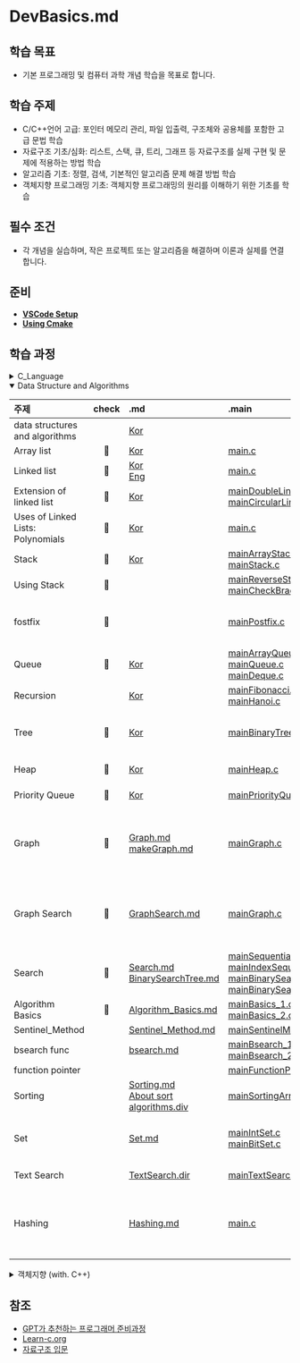 # DevBasics.md

## 학습 목표

- 기본 프로그래밍 및 컴퓨터 과학 개념 학습을 목표로 합니다.

## 학습 주제

- C/C++언어 고급: 포인터 메모리 관리, 파일 입출력, 구조체와 공용체를 포함한 고급 문법 학습
- 자료구조 기초/심화: 리스트, 스택, 큐, 트리, 그래프 등 자료구조를 실제 구현 및 문제에 적용하는 방법 학습
- 알고리즘 기초: 정렬, 검색, 기본적인 알고리즘 문제 해결 방법 학습
- 객체지향 프로그래밍 기초: 객체지향 프로그래밍의 원리를 이해하기 위한 기초를 학습

## 필수 조건

- 각 개념을 실습하며, 작은 프로젝트 또는 알고리즘을 해결하며 이론과 실제를 연결합니다.

## 준비

- [ **VSCode Setup** ](markdown/VSCode_Setup.md)
- [ **Using Cmake** ](markdown/CMake.md)

## 학습 과정

<details>
<summary>C_Language</summary>
<div markdown="1">

| 주제                            | 성취도 | .md                                                                                          | 소스코드                                                                                                                                                                     |
| ------------------------------- | :----: | :------------------------------------------------------------------------------------------- | :--------------------------------------------------------------------------------------------------------------------------------------------------------------------------- |
| Hello world                     |   📌   | -                                                                                            | [main.c](source/C_language/Hello.c)                                                                                                                                          |
| Variables and Types             |   📌   | -                                                                                            | [main.c](source/C_language/VnT.c)                                                                                                                                            |
| Arrays                          |   📌   | -                                                                                            | [main.c](source/C_language/Arrays.c)                                                                                                                                         |
| Multidimensional Arrays         |   📌   | -                                                                                            | [main.c](source/C_language/MultiArrays.c)                                                                                                                                    |
| Conditions                      |   📌   | -                                                                                            | [main.c](source/C_language)                                                                                                                                                  |
| Strings                         |   📌   | -                                                                                            | [main.c](source/C_language/Strings.c)                                                                                                                                        |
| loops                           |   📌   | -                                                                                            | [main.c](source/C_language/loops.c)                                                                                                                                          |
| Functions                       |   📌   | -                                                                                            | [main.c](source/C_language/functions.c)                                                                                                                                      |
| Static                          |   📌   | -                                                                                            | [main.c](source/C_language/static.c)                                                                                                                                         |
| Pointers                        |   📌   | -                                                                                            | [main.c](source/C_language/pointers.c)                                                                                                                                       |
| Structures                      |   📌   | -                                                                                            | [main.c](source/C_language/structures.c)                                                                                                                                     |
| Function arguments by reference |   📌   | -                                                                                            | [main.c](source/C_language/FunArgByRef.c)                                                                                                                                    |
| Dynamic allocation              |   📌   | -                                                                                            | [main.c](source/C_language/DynamicAllocation.c)                                                                                                                              |
| Arrays and Pointers             |   📌   | -                                                                                            | [main.c](source/C_language/ArrayNPointer.c)                                                                                                                                  |
| Recursion                       |   📌   | [Kor](markdown/DataStructure/recursion.md)                                                   | [main.c](source/C_language/recursion.c)                                                                                                                                      |
| Linked lists                    |   📌   | [Eng](markdown/DataStructure/LinkedLists.md) [Kor](markdown/DataStructure/LinkedLists_kr.md) | [main.c](source/C_language/LinkedLists.c) [ExCode.c](source/C_language/ExLinkedLists.c)                                                                                      |
| Binary trees                    |   📌   | [Kor](markdown/DataStructure/Tree.md)                                                        | [main.c](source/C_language/CompleteBinaryTree.c) [Excode.c](source/C_language/ExBinarytrees.c)                                                                               |
| Unions                          |   📌   | [Eng](markdown/C/Unions.md) [Kor](markdown/C/Unions_kr.md)                                   | [main.c](source/C_language/Unions.c) [Excode.c](source/C_language/ExUnions.c) [testcode.c](source/C_language/ExUnions_test.c)                                                |
| Pointer Arithmetics             |   📌   | [Eng](markdown/C/Pointer%20Arithmetics.md) [Kor](markdown/C/Pointer%20Arithmetics_kr.md)     | [main.c](source/C_language/PointerArithmetics.c) [Excode.c](source/C_language/ExPointerArithmetics.c)                                                                        |
| Function Pointers               |        | [Eng](markdown/C/Function%20Pointers.md) [Kor](markdown/C/Function%20Pointers_kr.md)         | [main.c](source/C_language/FunctionPointers.c) [Excode.c](source/C_language/ExFunctionPointers.c)<br/>[mainFunctionPointers.c](source/DSNA/Algorithm/mainFunctionPointers.c) |
| Bitmasks                        |   📌   | [Eng](markdown/C/Bitmasks.md) [Kor](markdown/C/Bitmasks_kr.md)                               | [main.c](source/C_language/Bitmasks.c) [Excode.c](source/C_language/ExBitmasks.c)                                                                                            |

</div>
</details>

<details open>
<summary>Data Structure and Algorithms</summary>
<div markdown="1">

| 주제                              | check | .md                                                                                                                 | .main                                                                                                                                                                                                                                                                                         | .include                                                                                                                                                                                                                                                                                                                                                                                                       |
| :-------------------------------- | :---: | :------------------------------------------------------------------------------------------------------------------ | :-------------------------------------------------------------------------------------------------------------------------------------------------------------------------------------------------------------------------------------------------------------------------------------------- | :------------------------------------------------------------------------------------------------------------------------------------------------------------------------------------------------------------------------------------------------------------------------------------------------------------------------------------------------------------------------------------------------------------- |
| data structures and algorithms    |       | [Kor](markdown/Data%20Structure%20N%20Algorithms.md)                                                                |
| Array list                        |  📌   | [Kor](markdown/DataStructure/ArrayList.md)                                                                          | [main.c](source/DSNA/Linear/mainArrayList.c)                                                                                                                                                                                                                                                  |
| Linked list                       |  📌   | [Kor](markdown/DataStructure/LinkedLists_kr.md) <br/>[Eng](markdown/DataStructure/LinkedLists.md)                   | [main.c](source/DSNA/Linear/mainLinkedList.c)                                                                                                                                                                                                                                                 |
| Extension of linked list          |  📌   | [Kor](markdown/DataStructure/LinkedList_Add.md)                                                                     | [mainDoubleLinkedList.c](source/DSNA/Linear/mainDoubleLinkedList.c) <br/>[mainCircularLinkedList.c](source/DSNA/Linear/mainCircularLinkedList.c)                                                                                                                                              |
| Uses of Linked Lists: Polynomials |  📌   | [Kor](markdown/DataStructure/Polynomial.md)                                                                         | [main.c](source/DSNA/Linear/mainPolynomial.c)                                                                                                                                                                                                                                                 |
| Stack                             |  📌   | [Kor](markdown/DataStructure/stack.md)                                                                              | [mainArrayStack.c](source/DSNA/Linear/mainArrayStack.c) <br/>[mainStack.c](source/DSNA/Linear/mainStack.c)                                                                                                                                                                                    |
| Using Stack                       |  📌   |                                                                                                                     | [mainReverseString.c](source/DSNA/Linear/mainReverseString.c) <br/>[mainCheckBracketMatch.c](source/DSNA/Linear/mainCheckBracketMatch.c)                                                                                                                                                      | [includeStack.c](source/DSNA/Linear/includeStack.c) <br/>[includeStack.h](include/includeStack.h)                                                                                                                                                                                                                                                                                                              |
| fostfix                           |  📌   |                                                                                                                     | [mainPostfix.c](source/DSNA/Linear/mainPostfix.c)                                                                                                                                                                                                                                             | [includeNotationStack.c](source/DSNA/Linear/includeNotationStack.c) <br/>[includePostfix.c](source/DSNA/Linear/includePostfix.c) <br/>[includeNotationStack.h](include/includeNotationStack.h) <br/>[includePostfix.h](include/includePostfix.h)                                                                                                                                                               |
| Queue                             |  📌   | [Kor](markdown/DataStructure/queue.md)                                                                              | [mainArrayQueue.c](source/DSNA/Linear/mainArrayQueue.c) <br/>[mainQueue.c](source/DSNA/Linear/mainQueue.c) <br/>[mainDeque.c](source/DSNA/Linear/mainDeque.c)                                                                                                                                 |
| Recursion                         |       | [Kor](markdown/DataStructure/recursion.md)                                                                          | [mainFibonacci.c](source/DSNA/Recursion/mainFibonacci.c) <br/>[mainHanoi.c](source/DSNA/Recursion/mainHanoi.c)                                                                                                                                                                                |
| Tree                              |  📌   | [Kor](markdown/DataStructure/Tree.md)                                                                               | [mainBinaryTree.c](source/DSNA/non-Linear/mainBinaryTree.c)                                                                                                                                                                                                                                   | [includeBinTree.c](source/DSNA/non-Linear/includeBinTree.c)<br/>[includeBinTree.h](include/includeBinTree.h)<br/>[includeGenericStructure.c](source/DSNA/non-Linear/includeGenericStructure.c)<br/>[includeGenericStructure.h](include/includeGenericStructure.h)                                                                                                                                              |
| Heap                              |  📌   | [Kor](markdown/DataStructure/Heap.md)                                                                               | [mainHeap.c](source/DSNA/non-Linear/mainHeap.c)                                                                                                                                                                                                                                               | [includeHeap.c](source/DSNA/non-Linear/includeHeap.c)<br/>[includeHeap.h](include/includeHeap.h)                                                                                                                                                                                                                                                                                                               |
| Priority Queue                    |  📌   | [Kor](markdown/DataStructure/PriorityQueue.md)                                                                      | [mainPriorityQueue.c](source/DSNA/non-Linear/mainPriorityQueue.c)                                                                                                                                                                                                                             | [includeHeap.c](source/DSNA/non-Linear/includeHeap.c)<br/>[includeHeap.h](include/includeHeap.h)                                                                                                                                                                                                                                                                                                               |
| Graph                             |  📌   | [Graph.md](markdown/DataStructure/Graph.md)<br/>[makeGraph.md](markdown/DataStructure/MakeGraph.md)                 | [mainGraph.c](source/DSNA/non-Linear/mainGraph.c)                                                                                                                                                                                                                                             | [includeArrayGraph.c](source/DSNA/non-Linear/includeArrayGraph.c)<br/>[includeArrayGraph.h](include/includeArrayGraph.h)<br/>[includeLinkedGraph.c](source/DSNA/non-Linear/includeLinkedGraph.c)<br/>[includeLinkedGraph.h](include/includeLinkedGraph.h)<br/>[includeGenericStructure.c](source/DSNA/non-Linear/includeGenericStructure.c)<br/>[includeGenericStructure.h](include/includeGenericStructure.h) |
| Graph Search                      |  📌   | [GraphSearch.md](markdown/DataStructure/GraphSearch.md)                                                             | [mainGraph.c](source/DSNA/non-Linear/mainGraph.c)                                                                                                                                                                                                                                             | [includeArrayGraph.c](source/DSNA/non-Linear/includeArrayGraph.c)<br/>[includeArrayGraph.h](include/includeArrayGraph.h)<br/>[includeLinkedGraph.c](source/DSNA/non-Linear/includeLinkedGraph.c)<br/>[includeLinkedGraph.h](include/includeLinkedGraph.h)<br/>[includeGenericStructure.c](source/DSNA/non-Linear/includeGenericStructure.c)<br/>[includeGenericStructure.h](include/includeGenericStructure.h) |
| Search                            |  📌   | [Search.md](markdown/DataStructure/Search.md)<br/>[BinarySearchTree.md](markdown/DataStructure/BinarySearchTree.md) | [mainSequentialSearch.c](source/DSNA/Search/mainSequentialSearch.c) <br/>[mainIndexSequentialSearch.c](source/DSNA/Search/mainIndexSequentialSearch.c) <br/>[mainBinarySearch.c](source/DSNA/Search/mainBinarySearch.c) <br/>[mainBinarySearchTree.c](source/DSNA/Search/mainBinSearchTree.c) |
| Algorithm Basics                  |  📌   | [Algorithm_Basics.md](markdown/Algorithm/Algorithm_Basics.md)                                                       | [mainBasics_1.c](source/DSNA/Algorithm/mainBasics_1.c) <br/>[mainBasics_2.c](source/DSNA/Algorithm/mainBasics_2.c)                                                                                                                                                                            |
| Sentinel_Method                   |       | [Sentinel_Method.md](markdown/Algorithm/Sentinel_Method.md)                                                         | [mainSentinelMethod.c](source/DSNA/Algorithm/mainSentinelMethod.c)                                                                                                                                                                                                                            |
| bsearch func                      |       | [bsearch.md](markdown/Algorithm/bsearch.md)                                                                         | [mainBsearch_1.c](source/DSNA/Algorithm/mainBsearch_1.c)<br/>[mainBsearch_2.c](source/DSNA/Algorithm/mainBsearch_2.c)                                                                                                                                                                         |
| function pointer                  |       |                                                                                                                     | [mainFunctionPointers.c](source/DSNA/Algorithm/mainFunctionPointers.c)                                                                                                                                                                                                                        |
| Sorting                           |       | [Sorting.md](markdown/Algorithm/Sorting.md)<br/>[About sort algorithms.div](markdown/Algorithm/Sorting)             | [mainSortingArray.c](/source/DSNA/Sorting/mainSortingArray.c)                                                                                                                                                                                                                                 | [includeSorting.h](/include/includeSorting.h)<br/>[includeSorting.c](/source/DSNA/Sorting/includeSorting.c)                                                                                                                                                                                                                                                                                                    |
| Set                               |       | [Set.md](markdown/Algorithm/Set.md)                                                                                 | [mainIntSet.c](source/Algorithm/Set/mainIntSet.c)<br/> [mainBitSet.c](source/Algorithm/Set/mainBitSet.c)                                                                                                                                                                                      | [includeIntSet.c](source/Algorithm/Set/includeIntSet.c)<br/>[includeIntSet.h](include/includeIntSet.h)<br/>[includeBitSet.c](source/Algorithm/Set/includeBitSet.c)<br/>[includeBitSet.h](include/includeBitSet.h)                                                                                                                                                                                              |
| Text Search                       |       | [TextSearch.dir](markdown/Algorithm/String)                                                                         | [mainTextSearch.c](source/Algorithm/TextSearch/mainTextSearch.c)                                                                                                                                                                                                                              | [includeTextSearch.c](source/Algorithm/TextSearch/includeTextSearch.c)<br/>[includeTextSearch.h](include/includeTextSearch.h)                                                                                                                                                                                                                                                                                  |
| Hashing                           |       | [Hashing.md](markdown/Algorithm/Hashing.md)                                                                         |[main.c](source/Algorithm/Hashing/main.c)|[includeMember.c](source/Algorithm/Hashing/includeMember.c)<br/>[includeMember.h](include/includeMember.h)<br/>[includeChainHash.c](source/Algorithm/Hashing/includeChainHash.c)<br/>[includeChainHash.h](include/includeChainHash.h)<br/>[includeClosedHash.c](source/Algorithm/Hashing/includeClosedHash.c)<br/>[includeClosedHash.h](include/includeClosedHash.h)

</div>
</details>

<details>
<summary>객체지향 (with. C++)</summary>
<div markdown="1">

- [About Cpp](https://github.com/JJH0204/CPPBasics)

</div>
</details>

## 참조

- [GPT가 추천하는 프로그래머 준비과정](markdown/Curriculum_Advised_by_Chat_GPT.md)
- [Learn-c.org](https://www.learn-c.org/)
- [자료구조 입문](https://www.yes24.com/Product/Goods/28194882)
